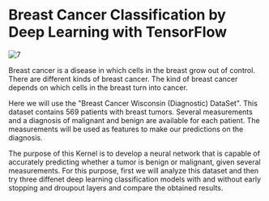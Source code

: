 # Breast Cancer Classification by Deep Learning with TensorFlow

![7](https://user-images.githubusercontent.com/69224996/96684879-292be580-1331-11eb-872e-a13ab3774382.jpg)

Breast cancer is a disease in which cells in the breast grow out of control. There are different kinds of breast cancer. The kind of breast cancer depends on which cells in the breast turn into cancer.

Here we will use the "Breast Cancer Wisconsin (Diagnostic) DataSet". This dataset contains 569 patients with breast tumors. Several measurements and a diagnosis of malignant and benign are available for each patient. The measurements will be used as features to make our predictions on the diagnosis.

The purpose of this Kernel is to develop a neural network that is capable of accurately predicting whether a tumor is benign or malignant, given several measurements. For this purpose, first we will analyze this dataset and then try three diffenet deep learning classification models with and without early stopping and droupout layers and compare the obtained results.
